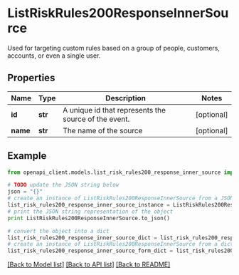 # ListRiskRules200ResponseInnerSource

Used for targeting custom rules based on a group of people, customers, accounts, or even a single user.

## Properties
Name | Type | Description | Notes
------------ | ------------- | ------------- | -------------
**id** | **str** | A unique id that represents the source of the event. | [optional] 
**name** | **str** | The name of the source | [optional] 

## Example

```python
from openapi_client.models.list_risk_rules200_response_inner_source import ListRiskRules200ResponseInnerSource

# TODO update the JSON string below
json = "{}"
# create an instance of ListRiskRules200ResponseInnerSource from a JSON string
list_risk_rules200_response_inner_source_instance = ListRiskRules200ResponseInnerSource.from_json(json)
# print the JSON string representation of the object
print ListRiskRules200ResponseInnerSource.to_json()

# convert the object into a dict
list_risk_rules200_response_inner_source_dict = list_risk_rules200_response_inner_source_instance.to_dict()
# create an instance of ListRiskRules200ResponseInnerSource from a dict
list_risk_rules200_response_inner_source_form_dict = list_risk_rules200_response_inner_source.from_dict(list_risk_rules200_response_inner_source_dict)
```
[[Back to Model list]](../README.md#documentation-for-models) [[Back to API list]](../README.md#documentation-for-api-endpoints) [[Back to README]](../README.md)


